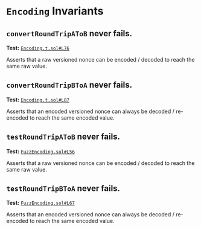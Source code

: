 # `Encoding` Invariants

## `convertRoundTripAToB` never fails.
**Test:** [`Encoding.t.sol#L76`](../contracts/test/invariants/Encoding.t.sol#L76)

Asserts that a raw versioned nonce can be encoded / decoded to reach the same raw value. 


## `convertRoundTripBToA` never fails.
**Test:** [`Encoding.t.sol#L87`](../contracts/test/invariants/Encoding.t.sol#L87)

Asserts that an encoded versioned nonce can always be decoded / re-encoded to reach the same encoded value. 


## `testRoundTripAToB` never fails.
**Test:** [`FuzzEncoding.sol#L56`](../contracts/echidna/FuzzEncoding.sol#L56)

Asserts that a raw versioned nonce can be encoded / decoded to reach the same raw value. 


## `testRoundTripBToA` never fails.
**Test:** [`FuzzEncoding.sol#L67`](../contracts/echidna/FuzzEncoding.sol#L67)

Asserts that an encoded versioned nonce can always be decoded / re-encoded to reach the same encoded value. 
